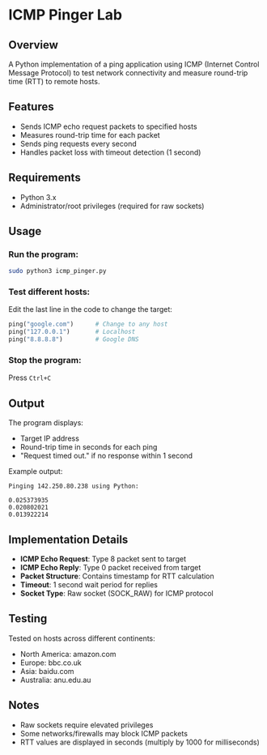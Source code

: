 # ICMP Pinger Lab

## Overview
A Python implementation of a ping application using ICMP (Internet Control Message Protocol) to test network connectivity and measure round-trip time (RTT) to remote hosts.

## Features
- Sends ICMP echo request packets to specified hosts
- Measures round-trip time for each packet
- Sends ping requests every second
- Handles packet loss with timeout detection (1 second)

## Requirements
- Python 3.x
- Administrator/root privileges (required for raw sockets)

## Usage

### Run the program:
```bash
sudo python3 icmp_pinger.py
```

### Test different hosts:
Edit the last line in the code to change the target:
```python
ping("google.com")      # Change to any host
ping("127.0.0.1")       # Localhost
ping("8.8.8.8")         # Google DNS
```

### Stop the program:
Press `Ctrl+C`

## Output
The program displays:
- Target IP address
- Round-trip time in seconds for each ping
- "Request timed out." if no response within 1 second

Example output:
```
Pinging 142.250.80.238 using Python:

0.025373935
0.020802021
0.013922214
```

## Implementation Details
- **ICMP Echo Request**: Type 8 packet sent to target
- **ICMP Echo Reply**: Type 0 packet received from target
- **Packet Structure**: Contains timestamp for RTT calculation
- **Timeout**: 1 second wait period for replies
- **Socket Type**: Raw socket (SOCK_RAW) for ICMP protocol

## Testing
Tested on hosts across different continents:
- North America: amazon.com
- Europe: bbc.co.uk
- Asia: baidu.com
- Australia: anu.edu.au


## Notes
- Raw sockets require elevated privileges
- Some networks/firewalls may block ICMP packets
- RTT values are displayed in seconds (multiply by 1000 for milliseconds)